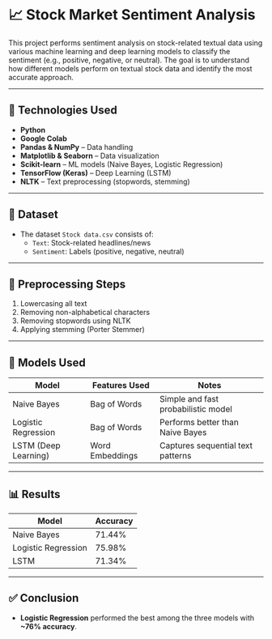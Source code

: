 # 📈 Stock Market Sentiment Analysis 

This project performs sentiment analysis on stock-related textual data using various machine learning and deep learning models to classify the sentiment (e.g., positive, negative, or neutral). The goal is to understand how different models perform on textual stock data and identify the most accurate approach.

---

## 🔧 Technologies Used

- **Python**
- **Google Colab**
- **Pandas & NumPy** – Data handling
- **Matplotlib & Seaborn** – Data visualization
- **Scikit-learn** – ML models (Naive Bayes, Logistic Regression)
- **TensorFlow (Keras)** – Deep Learning (LSTM)
- **NLTK** – Text preprocessing (stopwords, stemming)

---

## 📁 Dataset

- The dataset `Stock data.csv` consists of:
  - `Text`: Stock-related headlines/news
  - `Sentiment`: Labels (positive, negative, neutral)

---

## 🧹 Preprocessing Steps

1. Lowercasing all text
2. Removing non-alphabetical characters
3. Removing stopwords using NLTK
4. Applying stemming (Porter Stemmer)

---

## 🤖 Models Used

| Model                | Features Used       | Notes                              |
|---------------------|---------------------|------------------------------------|
| Naive Bayes          | Bag of Words         | Simple and fast probabilistic model |
| Logistic Regression  | Bag of Words         | Performs better than Naive Bayes   |
| LSTM (Deep Learning) | Word Embeddings      | Captures sequential text patterns  |

---

## 📊 Results

| Model               | Accuracy |
|--------------------|----------|
| Naive Bayes         | 71.44%   |
| Logistic Regression | 75.98%   |
| LSTM                | 71.34%   |

---

## ✅ Conclusion

- **Logistic Regression** performed the best among the three models with **~76% accuracy**.

